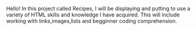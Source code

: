Hello! In this project called Recipes, I will be displaying and putting to use a variety of HTML skills and knowledge I have acquired. This will include working with links,images,lists and begginner coding comprehension. 
